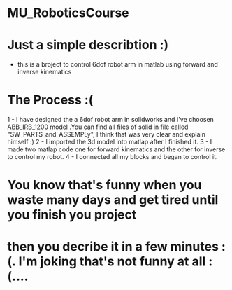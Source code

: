 # MU_RoboticsCourse

# Just a simple describtion :)
- this is a broject to control 6dof robot arm in matlab using forward and inverse 
   kinematics 
# The Process :(
1 - I have designed the a 6dof robot arm in solidworks and I've choosen ABB_IRB_1200 model
    .You can find all files of solid in file called "SW_PARTS_and_ASSEMPLy", I think that
     was very clear and explain himself :)
2 - I imported the 3d model into matlap after I finished it.
3 - I made two matlap code one for forward kinematics and the other for inverse to control my 
     robot.
4 - I connected all my blocks and began to control it.

# You know that's funny when you waste many days and get tired until you finish you project
# then you decribe it in a few minutes :(. I'm joking that's not funny at all :(....
